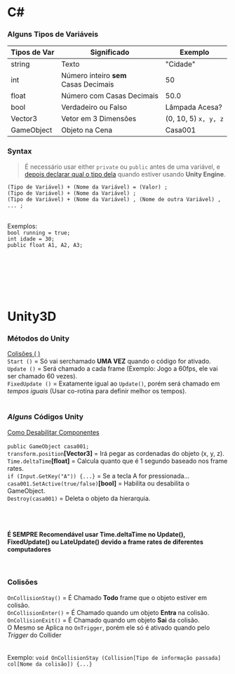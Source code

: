 # C#
### Alguns Tipos de Variáveis

Tipos de Var | Significado | Exemplo
------------ | ----------- | --------
string | Texto | "Cidade"
int | Número inteiro **sem**<br> Casas Decimais | 50
float | Número com Casas Decimais | 50.0
bool | Verdadeiro ou Falso | Lâmpada Acesa?
Vector3 | Vetor em 3 Dimensões | (0, 10, 5) `x, y, z`
GameObject | Objeto na Cena | Casa001

### Syntax

> É necessário usar either `private` ou `public` antes de uma variável, e [depois declarar qual o tipo dela](https://github.com/JoaoSodre/GameDev/blob/master/Unity3D/C%23%20e%20Unity%20(C%C3%B3digos).md#alguns-tipos-de-vari%C3%A1veis) quando estiver usando **Unity Engine**.

`(Tipo de Variável) + (Nome da Variável) = (Valor) ;`<br>
`(Tipo de Variável) + (Nome da Variável) ;`<br>
`(Tipo de Variável) + (Nome da Variável) , (Nome de outra Variável) , ... ;` <br><br>

Exemplos: <br>`bool running = true;`<br> `int idade = 30;`<br> `public float A1, A2, A3;`<br><br>
<!-- protected + var = só pode ser acessada pelo própio algoritmo. --> 

<br><br><br><br>





# Unity3D

### Métodos do Unity

[Colisões ( )](https://github.com/JoaoSodre/GameDev/blob/master/Unity3D/C%23%20e%20Unity%20(C%C3%B3digos).md#colis%C3%B5es)<br>
`Start ()` = Só vai serchamado **UMA VEZ** quando o código for ativado.<br>
`Update ()` = Será chamado a cada frame (Exemplo: Jogo a 60fps, ele vai ser chamado 60 vezes).<br>
`FixedUpdate ()` = Exatamente igual ao `Update()`, porém será chamado em *_tempos iguais_* (Usar co-rotina para definir melhor os tempos).<br><br>

### _Alguns_ Códigos Unity
[Como Desabilitar Componentes](https://unity3d.com/learn/tutorials/topics/scripting/enabling-and-disabling-components?playlist=17117)<br><br>
`public GameObject casa001;` <br>
`transform.position`**[Vector3]** = Irá pegar as cordenadas do objeto (x, y, z).<br>
`Time.deltaTime`**[float]** = Calcula quanto que é 1 segundo baseado nos frame rates.<br>
`if (Input.GetKey("A")) {...}` = Se a tecla A for pressionada...<br>
`casa001.SetActive(true/false)`**[bool]** = Habilita ou desabilita o GameObject. <br>
`Destroy(casa001)` = Deleta o objeto da hierarquia.<br><br><br><br>

**É SEMPRE Recomendável usar Time.deltaTime no Update(), FixedUpdate() ou LateUpdate() devido a frame rates de diferentes computadores**
<br><br><br>
### Colisões
`OnCollisionStay()` = É Chamado **Todo** frame que o objeto estiver em colisão.<br>
`OnCollisionEnter()` = É Chamado quando um objeto **Entra** na colisão. <br>
`OnCollisionExit()` = É Chamado quando um objeto **Sai** da colisão. <br>
O Mesmo se Aplica no `OnTrigger`, porém ele só é ativado quando pelo _Trigger_ do Collider<br><br><br>
Exemplo: `void OnCollisionStay (Collision[Tipo de informação passada]  col[Nome da colisão]) {...}`
